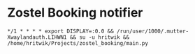 # Zostel Booking notifier

```cron
*/1 * * * * export DISPLAY=:0.0 && /run/user/1000/.mutter-Xwaylandauth.LIHWN1 && su -u hritwik && /home/hritwik/Projects/zostel_booking/main.py
```